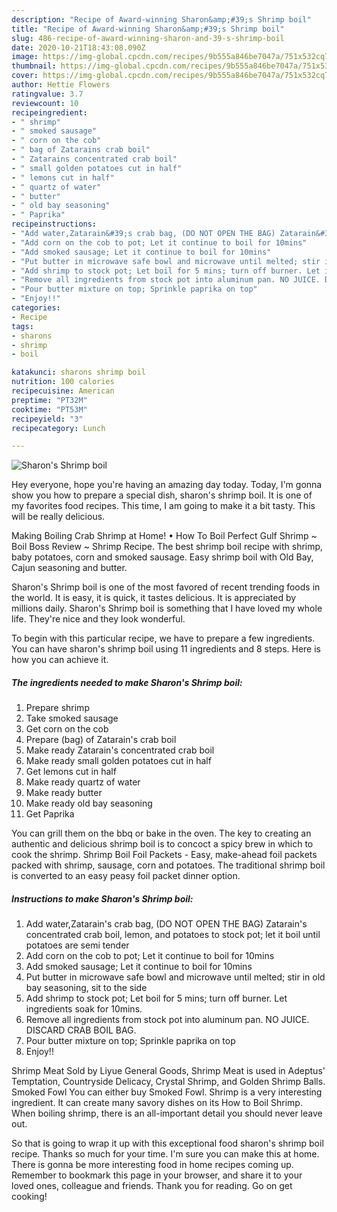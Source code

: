 ```yaml
---
description: "Recipe of Award-winning Sharon&amp;#39;s Shrimp boil"
title: "Recipe of Award-winning Sharon&amp;#39;s Shrimp boil"
slug: 486-recipe-of-award-winning-sharon-and-39-s-shrimp-boil
date: 2020-10-21T18:43:08.090Z
image: https://img-global.cpcdn.com/recipes/9b555a846be7047a/751x532cq70/sharons-shrimp-boil-recipe-main-photo.jpg
thumbnail: https://img-global.cpcdn.com/recipes/9b555a846be7047a/751x532cq70/sharons-shrimp-boil-recipe-main-photo.jpg
cover: https://img-global.cpcdn.com/recipes/9b555a846be7047a/751x532cq70/sharons-shrimp-boil-recipe-main-photo.jpg
author: Hettie Flowers
ratingvalue: 3.7
reviewcount: 10
recipeingredient:
- " shrimp"
- " smoked sausage"
- " corn on the cob"
- " bag of Zatarains crab boil"
- " Zatarains concentrated crab boil"
- " small golden potatoes cut in half"
- " lemons cut in half"
- " quartz of water"
- " butter"
- " old bay seasoning"
- " Paprika"
recipeinstructions:
- "Add water,Zatarain&#39;s crab bag, (DO NOT OPEN THE BAG) Zatarain&#39;s concentrated crab boil, lemon, and potatoes to stock pot; let it boil until potatoes are semi tender"
- "Add corn on the cob to pot; Let it continue to boil for 10mins"
- "Add smoked sausage; Let it continue to boil for 10mins"
- "Put butter in microwave safe bowl and microwave until melted; stir in old bay seasoning, sit to the side"
- "Add shrimp to stock pot; Let boil for 5 mins; turn off burner. Let ingredients soak for 10mins."
- "Remove all ingredients from stock pot into aluminum pan. NO JUICE. DISCARD CRAB BOIL BAG."
- "Pour butter mixture on top; Sprinkle paprika on top"
- "Enjoy!!"
categories:
- Recipe
tags:
- sharons
- shrimp
- boil

katakunci: sharons shrimp boil 
nutrition: 100 calories
recipecuisine: American
preptime: "PT32M"
cooktime: "PT53M"
recipeyield: "3"
recipecategory: Lunch

---
```



![Sharon&#39;s Shrimp boil](https://img-global.cpcdn.com/recipes/9b555a846be7047a/751x532cq70/sharons-shrimp-boil-recipe-main-photo.jpg)

Hey everyone, hope you're having an amazing day today. Today, I'm gonna show you how to prepare a special dish, sharon&#39;s shrimp boil. It is one of my favorites food recipes. This time, I am going to make it a bit tasty. This will be really delicious.

Making Boiling Crab Shrimp at Home! • How To Boil Perfect Gulf Shrimp ~ Boil Boss Review ~ Shrimp Recipe. The best shrimp boil recipe with shrimp, baby potatoes, corn and smoked sausage. Easy shrimp boil with Old Bay, Cajun seasoning and butter.

Sharon&#39;s Shrimp boil is one of the most favored of recent trending foods in the world. It is easy, it is quick, it tastes delicious. It is appreciated by millions daily. Sharon&#39;s Shrimp boil is something that I have loved my whole life. They're nice and they look wonderful.


To begin with this particular recipe, we have to prepare a few ingredients. You can have sharon&#39;s shrimp boil using 11 ingredients and 8 steps. Here is how you can achieve it.

<!--inarticleads1-->

##### The ingredients needed to make Sharon&#39;s Shrimp boil:

1. Prepare  shrimp
1. Take  smoked sausage
1. Get  corn on the cob
1. Prepare  (bag) of Zatarain&#39;s crab boil
1. Make ready  Zatarain&#39;s concentrated crab boil
1. Make ready  small golden potatoes cut in half
1. Get  lemons cut in half
1. Make ready  quartz of water
1. Make ready  butter
1. Make ready  old bay seasoning
1. Get  Paprika


You can grill them on the bbq or bake in the oven. The key to creating an authentic and delicious shrimp boil is to concoct a spicy brew in which to cook the shrimp. Shrimp Boil Foil Packets - Easy, make-ahead foil packets packed with shrimp, sausage, corn and potatoes. The traditional shrimp boil is converted to an easy peasy foil packet dinner option. 

<!--inarticleads2-->

##### Instructions to make Sharon&#39;s Shrimp boil:

1. Add water,Zatarain&#39;s crab bag, (DO NOT OPEN THE BAG) Zatarain&#39;s concentrated crab boil, lemon, and potatoes to stock pot; let it boil until potatoes are semi tender
1. Add corn on the cob to pot; Let it continue to boil for 10mins
1. Add smoked sausage; Let it continue to boil for 10mins
1. Put butter in microwave safe bowl and microwave until melted; stir in old bay seasoning, sit to the side
1. Add shrimp to stock pot; Let boil for 5 mins; turn off burner. Let ingredients soak for 10mins.
1. Remove all ingredients from stock pot into aluminum pan. NO JUICE. DISCARD CRAB BOIL BAG.
1. Pour butter mixture on top; Sprinkle paprika on top
1. Enjoy!!


Shrimp Meat Sold by Liyue General Goods, Shrimp Meat is used in Adeptus&#39; Temptation, Countryside Delicacy, Crystal Shrimp, and Golden Shrimp Balls. Smoked Fowl You can either buy Smoked Fowl. Shrimp is a very interesting ingredient. It can create many savory dishes on its How to Boil Shrimp. When boiling shrimp, there is an all-important detail you should never leave out. 

So that is going to wrap it up with this exceptional food sharon&#39;s shrimp boil recipe. Thanks so much for your time. I'm sure you can make this at home. There is gonna be more interesting food in home recipes coming up. Remember to bookmark this page in your browser, and share it to your loved ones, colleague and friends. Thank you for reading. Go on get cooking!

